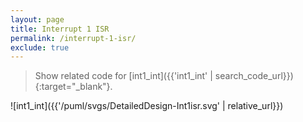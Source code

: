 ```yaml
---
layout: page
title: Interrupt 1 ISR
permalink: /interrupt-1-isr/
exclude: true
---
```


> Show related code for [int1_int]({{'int1_int' | search_code_url}}){:target="_blank"}.

![int1_int]({{'/puml/svgs/DetailedDesign-Int1isr.svg' | relative_url}})
